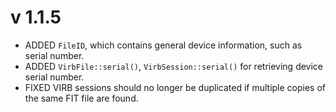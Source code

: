 # v 1.1.5
- ADDED `FileID`, which contains general device information, such as serial number.
- ADDED `VirbFile::serial()`, `VirbSession::serial()` for retrieving device serial number.
- FIXED VIRB sessions should no longer be duplicated if multiple copies of the same FIT file are found.